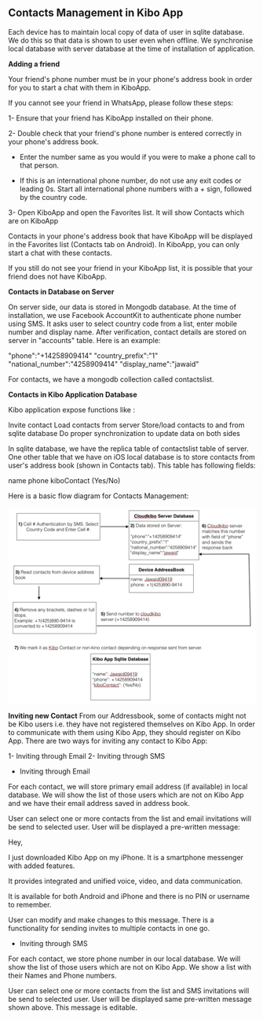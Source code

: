 ## Contacts Management in Kibo App ##

Each device has to maintain local copy of data of user in sqlite database. We do this so that data is shown to user even when offline. We synchronise local database with server database at the time of installation of application.



**Adding a friend**

Your friend's phone number must be in your phone's address book in order for you to start a chat with them in KiboApp.

If you cannot see your friend in WhatsApp, please follow these steps:

1- Ensure that your friend has KiboApp installed on their phone.

2- Double check that your friend's phone number is  entered correctly in your phone's address book.



- Enter the number same as you would if you were to make a phone call to that person.


- If this is an international phone number, do not use any exit codes or leading 0s. Start all international phone numbers with a + sign, followed by the country code.

3- Open KiboApp and open the Favorites list. It will show Contacts which are on KiboApp

Contacts in your phone's address book that have KiboApp will be displayed in the Favorites list (Contacts tab on Android). In KiboApp, you can only start a chat with these contacts.

If you still do not see your friend in your KiboApp list, it is possible that your friend does not have KiboApp.



**Contacts in Database on Server**

On server side, our data is stored in Mongodb database. At the time of installation, we use Facebook AccountKit to authenticate phone number using SMS. It asks user to select country code from a list, enter mobile number and display name. After verification, contact details are stored on server in "accounts" table. Here is an example:

"phone":"+14258909414"
"country_prefix":"1"
"national_number":"4258909414"
"display_name":"jawaid"

For contacts, we have a mongodb collection called contactslist. 

**Contacts in Kibo Application Database**

Kibo application expose functions like :

Invite contact
Load contacts from server
Store/load contacts to and from sqlite database
Do proper synchronization to update data on both sides

In sqlite database, we have the replica table of contactslist table of server. One other table that we have on iOS local database is to store contacts from user's address book (shown in Contacts tab). This table has following fields:

name
phone
kiboContact (Yes/No)

Here is a basic flow diagram for Contacts Management:

![Contacts Design diagram](images/contactsDesign.png)

**Inviting new Contact**
From our Addressbook, some of contacts might not be Kibo users i.e. they have not registered themselves on Kibo App. In order to communicate with them using Kibo App, they should register on Kibo App. There are two ways for inviting any contact to Kibo App:

1- Inviting through Email
2- Inviting through SMS


- Inviting through Email


For each contact, we will store primary email address (if available) in local database. We will show the list of those users which are not on Kibo App and we have their email address saved in address book.

User can select one or more contacts from the list and email invitations will be send to selected user. User will be displayed a pre-written message:

Hey,

I just downloaded Kibo App on my iPhone. It is a smartphone messenger with added features. 

It provides integrated and unified voice, video, and data communication.

It is available for both Android and iPhone and there is no PIN or username to remember.



User can modify and make changes to this message. There is a functionality for sending invites to multiple contacts in one go.

- Inviting through SMS

For each contact, we store phone number in our local database. We will show the list of those users which are not on Kibo App. We show a list with their Names and Phone numbers.

User can select one or more contacts from the list and SMS invitations will be send to selected user. User will be displayed same pre-written message shown above. This message is editable.
